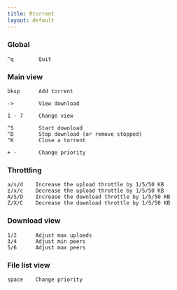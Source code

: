 ```yaml
---
title: Rtorrent
layout: default
---
```


### Global

    ^q        Quit

### Main view

    bksp      Add torrent

    ->        View download

    1 - 7     Change view

    ^S        Start download
    ^D        Stop download (or remove stopped)
    ^K        Close a torrent

    + -       Change priority

### Throttling

    a/s/d    Increase the upload throttle by 1/5/50 KB
    z/x/c    Decrease the upload throttle by 1/5/50 KB
    A/S/D    Increase the download throttle by 1/5/50 KB
    Z/X/C    Decrease the download throttle by 1/5/50 KB

### Download view

    1/2      Adjust max uploads
    3/4      Adjust min peers
    5/6      Adjust max peers

### File list view

    space    Change priority
